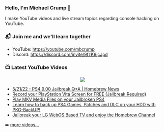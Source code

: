 ### Hello, I'm Michael Crump 👋

I make YouTube videos and live stream topics regarding console hacking on YouTube. 

### 📬 Join me and we'll learn together

- YouTube: https://youtube.com/mbcrump
- Discord: https://discord.com/invite/9fzK8jcJpd

### 📺 Latest YouTube Videos

<div align="center">

[<img src="https://img.shields.io/badge/-Subscribe-red?style=for-the-badge&logo=youtube&logoColor=white"/>](https://www.youtube.com/c/mbcrump?sub_confirmation=1)

</div>

<!-- YOUTUBE:START -->
- [5/21/22 - PS4 9.00 Jailbreak Q+A | Homebrew News](https://www.youtube.com/watch?v=-BBg99sS5WI)
- [Record your PlayStation Vita Screen for FREE &lpar;Jailbreak Required&rpar;](https://www.youtube.com/watch?v=hE40Vx1vtU4)
- [Play MKV Media Files on your Jailbroken PS4](https://www.youtube.com/watch?v=DD_MnI-R0Js)
- [Learn how to back up PS4 Games, Patches and DLC on your HDD with PKG-BackUP!](https://www.youtube.com/watch?v=CKx_dzRdhNk)
- [Jailbreak your LG WebOS Based TV and enjoy the Homebrew Channel](https://www.youtube.com/watch?v=hsqYOoiT12Y)
<!-- YOUTUBE:END -->

➡️ [more videos...](https://youtube.com/mbcrump)

